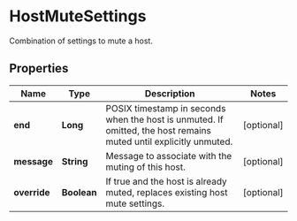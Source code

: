 

# HostMuteSettings

Combination of settings to mute a host.

## Properties

Name | Type | Description | Notes
------------ | ------------- | ------------- | -------------
**end** | **Long** | POSIX timestamp in seconds when the host is unmuted. If omitted, the host remains muted until explicitly unmuted. |  [optional]
**message** | **String** | Message to associate with the muting of this host. |  [optional]
**override** | **Boolean** | If true and the host is already muted, replaces existing host mute settings. |  [optional]



